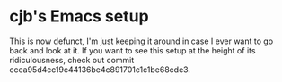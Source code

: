 # cjb's Emacs setup

This is now defunct, I'm just keeping it around in case I ever want to go back
and look at it. If you want to see this setup at the height of its
ridiculousness, check out commit ccea95d4cc19c44136be4c891701c1c1be68cde3.
